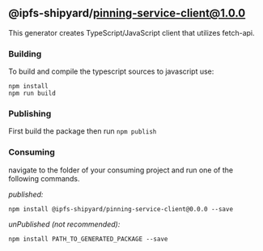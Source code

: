 ## @ipfs-shipyard/pinning-service-client@1.0.0

This generator creates TypeScript/JavaScript client that utilizes fetch-api.

### Building

To build and compile the typescript sources to javascript use:
```
npm install
npm run build
```

### Publishing

First build the package then run ```npm publish```

### Consuming

navigate to the folder of your consuming project and run one of the following commands.

_published:_

```
npm install @ipfs-shipyard/pinning-service-client@0.0.0 --save
```

_unPublished (not recommended):_

```
npm install PATH_TO_GENERATED_PACKAGE --save
